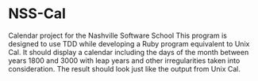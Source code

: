 NSS-Cal
=======

Calendar project for the Nashville Software School
This program is designed to use TDD while developing a Ruby program equivalent to Unix Cal. 
It should display a calendar including the days of the month between years 1800 and 3000 with leap years and other irregularities taken into consideration. 
The result should look just like the output from Unix Cal.
